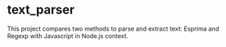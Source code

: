# text_parser
This project compares two methods to parse and extract text: Esprima and Regexp with Javascript in Node.js context.
